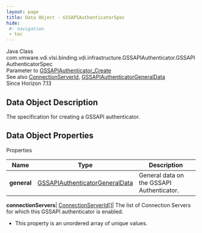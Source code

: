 ```yaml
---
layout: page
title: Data Object - GSSAPIAuthenticatorSpec
hide:
 #- navigation
 - toc
---
```






Java Class
    com.vmware.vdi.vlsi.binding.vdi.infrastructure.GSSAPIAuthenticator.GSSAPIAuthenticatorSpec  
Parameter to
     [GSSAPIAuthenticator_Create](vdi.infrastructure.GSSAPIAuthenticator.md#create)  
See also
     [ConnectionServerId](vdi.entity.ConnectionServerId.md), [GSSAPIAuthenticatorGeneralData](vdi.infrastructure.GSSAPIAuthenticator.GeneralData.md)  
Since 
    Horizon 7.13

## Data Object Description 

The specification for creating a GSSAPI authenticator. 

## Data Object Properties

Properties

Name |  Type |  Description   
---|---|---  
**general**| [GSSAPIAuthenticatorGeneralData](vdi.infrastructure.GSSAPIAuthenticator.GeneralData.md)|  General data on the GSSAPI Authenticator.   
  
**connectionServers**| [ConnectionServerId[]](vdi.entity.ConnectionServerId.md)|  The list of Connection Servers for which this GSSAPI authenticator is enabled.   


  * This property is an unordered array of unique values.

  
  

  

